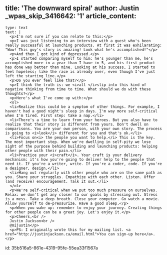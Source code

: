 title: 'The downward spiral'
author: Justin
_wpas_skip_3416642: '1'
article_content:
  -
    type: text
    text: |
      <p>I'm not sure if you can relate to this:</p>
      <p>I was just listening to an interview with a guest who's been really successful at launching products. At first it was exhilarating: "Wow! This guy's story is amazing! Look what he's accomplished!"</p>
      <p>And then I got kind of depressed.</p>
      <p>I started comparing myself to him: he's younger than me, he's accomplished more in a year than I have in 5, and his first product has done way better than mine. Looking at his success, I started to feel hopeless; like the race is already over, even though I've just left the starting line.</p>
      <p>Do you ever feel like that?</p>
      <p>I think the truth is: we <i>all </i>slip into this kind of negative thinking from time to time. What should we do with these thoughts?</p>
      <p>Here's what I've come up with:</p>
      <ol>
      <li>Realize this could be a symptom of other things. For example, I haven't had a good night's sleep in days. I'm way more self-critical when I'm tired. First step: take a nap.</li>
      <li>There's a time to learn from your heroes. But you also have to realize that their story is different from yours. Don't dwell on comparisons. You are your own person, with your own story. The process is going to <i>look</i> different for you and that's ok.</li>
      <li>Focus on<i> the people you want to help.</i> This is the key. The most important step. When we're dwelling in self-pity we lose sight of the purpose behind building and launching products: helping other people with their pain.</li>
      <li>Practice your <i>craft</i>. Your craft is your delivery mechanism: it's how you're going to deliver help to the people that need it. If you're a writer, write. If you're a coder, code. If you're a designer, design.</li>
      <li>Hang out regularly with other people who are on the same path as you. Share your struggles. Empathize with each other. Listen. Offer (and receive) encouragement. Talk it out.</li>
      </ol>
      <p>We're self-critical when we put too much pressure on ourselves. Relax: we don't get any closer to our goals by stressing out. Stress is a mess. Take a deep breath. Close your computer. Go watch a movie. Allow yourself to de-pressurize. Have a good sleep.</p>
      <p>When you wake up: remember to enjoy your journey. Creating things for other people can be a great joy. Let's enjoy it.</p>
      <p>Cheers,<br />
      Justin Jackson<br />
      @mijustin</p>
      <p>PS: I originally wrote this for my mailing list. <a href="http://justinjackson.ca/email.html">You can sign-up here</a>.</p>
      
id: 35b516a5-861e-4319-95fe-55ea33f1567a
